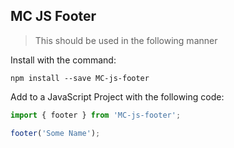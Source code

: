 ## MC JS Footer

> This should be used in the following manner

Install with the command:

```
npm install --save MC-js-footer
```

Add to a JavaScript Project with the following code:

```javascript
import { footer } from 'MC-js-footer';

footer('Some Name');
```
